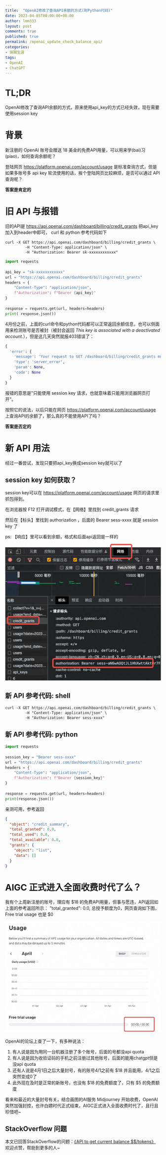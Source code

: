 ```yaml
---
title:  "OpenAI修改了查询API余额的方式(附Python代码)"
date: 2023-04-05T00:00:00+08:00
author: lmm333
layout: post
comments: true
published: true
permalink: /openai_update_check_balance_api/
categories:
- 挨踢生涯
tags:
- OpenAI
- ChatGPT
---
```

# TL;DR
OpenAI修改了查询API余额的方式，原来使用api_key的方式已经失效，现在需要使用session key

# 背景

新注册的 OpenAI 账号会赠送 18 美金的免费API用量，可以用来学(bai)习(piao)，如何查询余额呢？

登陆网页 https://platform.openai.com/account/usage 是标准查询方式，但是如果多账号多 api key 轮流使用的话，挨个登陆网页比较麻烦，是否可以通过 API 查询呢？

**答案是肯定的**
<!--more-->
# 旧 API 与报错

旧的API是 https://api.openai.com/dashboard/billing/credit_grants 把api_key加入到header中即可， curl 和 python 参考代码如下

```shell
curl -X GET https://api.openai.com/dashboard/billing/credit_grants \
         -H "Content-Type: application/json" \
         -H "Authorization: Bearer sk-xxxxxxxxxxxx"
```

```python
import requests

api_key = "sk-xxxxxxxxxxxx"
url = "https://api.openai.com/dashboard/billing/credit_grants"
headers = {
    "Content-Type": "application/json",
    f"Authorization": f"Bearer {api_key}"
}

response = requests.get(url, headers=headers)
print( response.json())
```

4月份之前，上面的curl命令和python代码都可以正常返回余额信息，也可以侧面用来检测账号是否被封（被封会返回 *This key is associated with a deactivated account.*），但是这几天突然就报403错误了：

```python
{
  'error': {
    'message': 'Your request to GET /dashboard/billing/credit_grants must be made with a session key (that is, it can only be made from the browser). You made it with the following key type: secret.',
    'type': 'server_error',
    'param': None,
    'code': None
  }
}
```

报错的意思是"只能使用 session key 请求，也就意味着只能用浏览器网页打开"。

按照它的说法，以后只能在网页 https://platform.openai.com/account/usage 上查询API的余额了，那么真的不能使用API了吗？

**答案是否定的**

# 新 API 用法

经过一番尝试，发现只要把api_key换成session key就可以了

## session key 如何获取？
session key可以在 https://platform.openai.com/account/usage 网页的请求里抓包得到。

在浏览器按 F12 打开调试模式，在【网络】里找到  credit_grants 请求

然后在【标头】里找到 authorization ，后面的 Bearer sess-xxxx 就是 session key 了

ps: 【响应】里可以看到余额，格式和后面api返回是一样的

![session key 如何获取](../images/2023/2023-04-05-openai_update_check_balance_api/2023-04-05-openai_update_check_balance_api-01.png)


## 新 API 参考代码: shell
```shell
curl -X GET https://api.openai.com/dashboard/billing/credit_grants \
         -H "Content-Type: application/json" \
         -H "Authorization: Bearer sess-xxxx"
```

## 新 API 参考代码: python
```python
import requests

session_key = "Bearer sess-xxxx"
url = "https://api.openai.com/dashboard/billing/credit_grants"
headers = {
    "Content-Type": "application/json",
    f"Authorization": f"Bearer {session_key}"
}

response = requests.get(url, headers=headers)
print(response.json())
```

亲测可用，参考返回
```json
{
  "object": "credit_summary",
  "total_granted": 0.0,
  "total_used": 0.0,
  "total_available": 0.0,
  "grants": {
    "object": "list",
    "data": []
  }
}
```

# AIGC 正式进入全面收费时代了么？

我有个上周新注册的账号，理应有 $18 的免费API用量，但事与愿违，API返回如上面的参考返回所示： "total_granted": 0.0, 总授予额度为0，网页查询如下图，Free trial usage 也是 $0

![网页查询余额](../images/2023/2023-04-05-openai_update_check_balance_api/2023-04-05-openai_update_check_balance_api-02.png)

OpenAI的论坛上查了一下，有多种说法：
1. 有人说是因为用同一台机器注册了多个账号，后面的号都没api quota
2. 有人说是因为收验证码的手机之前注册过其他账号，后面的能用chatgpt但是没api quota
3. 还有人说是4月1日之后大量封号，有的账号4/1之前有 $18 并且能用，4/1之后突然变成0了
4. 此外现在及时是正常的新账号，也没有 $18 的免费额度了，只有 $5 的免费额度

看来和最近的大量封号有关，结合画图的AI服务 Midjourney 开始收费，OpenAI 突然加强封控，也许白嫖时代正式结束，AIGC正式进入全面收费时代了，且行且珍惜吧~

## StackOverflow 问题
本文已回答StackOverflow的问题：[《API to get current balance $$/tokens》](https://stackoverflow.com/questions/75703189/api-to-get-current-balance-tokens/75942443#75942443) 欢迎点赞，帮助到更多的人~
